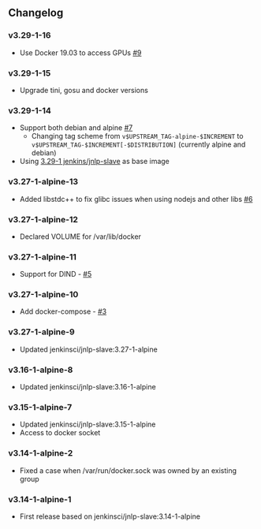 ## Changelog

### v3.29-1-16
* Use Docker 19.03 to access GPUs [#9](https://github.com/odavid/jenkins-jnlp-slave/issues/9)

### v3.29-1-15
* Upgrade tini, gosu and docker versions

### v3.29-1-14
* Support both debian and alpine [#7](https://github.com/odavid/jenkins-jnlp-slave/pull/7)
  * Changing tag scheme from `v$UPSTREAM_TAG-alpine-$INCREMENT` to `v$UPSTREAM_TAG-$INCREMENT[-$DISTRIBUTION]` (currently alpine and debian)
* Using [3.29-1 jenkins/jnlp-slave](https://hub.docker.com/r/jenkins/jnlp-slave/tags) as base image

### v3.27-1-alpine-13
* Added libstdc++ to fix glibc issues when using nodejs and other libs [#6](https://github.com/odavid/jenkins-jnlp-slave/pull/6)

### v3.27-1-alpine-12
* Declared VOLUME for /var/lib/docker

### v3.27-1-alpine-11
* Support for DIND - [#5](https://github.com/odavid/jenkins-jnlp-slave/pull/5)

### v3.27-1-alpine-10
* Add docker-compose - [#3](https://github.com/odavid/jenkins-jnlp-slave/pull/3)

### v3.27-1-alpine-9
* Updated jenkinsci/jnlp-slave:3.27-1-alpine

### v3.16-1-alpine-8
* Updated jenkinsci/jnlp-slave:3.16-1-alpine

### v3.15-1-alpine-7
* Updated jenkinsci/jnlp-slave:3.15-1-alpine
* Access to docker socket

### v3.14-1-alpine-2
* Fixed a case when /var/run/docker.sock was owned by an existing group

### v3.14-1-alpine-1
* First release based on jenkinsci/jnlp-slave:3.14-1-alpine